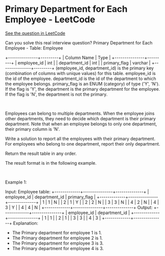 # Primary Department for Each Employee - LeetCode
[See the question in LeetCode](https://leetcode.com/problems/primary-department-for-each-employee/submissions/1727652939/?envType=study-plan-v2&envId=top-sql-50)

Can you solve this real interview question? Primary Department for Each Employee - Table: Employee


+---------------+---------+
| Column Name   |  Type   |
+---------------+---------+
| employee_id   | int     |
| department_id | int     |
| primary_flag  | varchar |
+---------------+---------+
(employee_id, department_id) is the primary key (combination of columns with unique values) for this table.
employee_id is the id of the employee.
department_id is the id of the department to which the employee belongs.
primary_flag is an ENUM (category) of type ('Y', 'N'). If the flag is 'Y', the department is the primary department for the employee. If the flag is 'N', the department is not the primary.


 

Employees can belong to multiple departments. When the employee joins other departments, they need to decide which department is their primary department. Note that when an employee belongs to only one department, their primary column is 'N'.

Write a solution to report all the employees with their primary department. For employees who belong to one department, report their only department.

Return the result table in any order.

The result format is in the following example.

 

Example 1:


Input: 
Employee table:
+-------------+---------------+--------------+
| employee_id | department_id | primary_flag |
+-------------+---------------+--------------+
| 1           | 1             | N            |
| 2           | 1             | Y            |
| 2           | 2             | N            |
| 3           | 3             | N            |
| 4           | 2             | N            |
| 4           | 3             | Y            |
| 4           | 4             | N            |
+-------------+---------------+--------------+
Output: 
+-------------+---------------+
| employee_id | department_id |
+-------------+---------------+
| 1           | 1             |
| 2           | 1             |
| 3           | 3             |
| 4           | 3             |
+-------------+---------------+
Explanation: 
- The Primary department for employee 1 is 1.
- The Primary department for employee 2 is 1.
- The Primary department for employee 3 is 3.
- The Primary department for employee 4 is 3.

